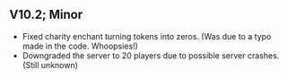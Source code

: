 ## V10.2; Minor

- Fixed charity enchant turning tokens into zeros. (Was due to a typo made in the code. Whoopsies!)
- Downgraded the server to 20 players due to possible server crashes. (Still unknown)
